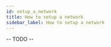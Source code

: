 ```yaml
---
id: setup_a_network
title: How to setup a network
sidebar_label: How to setup a network
---
```


-- TODO --
